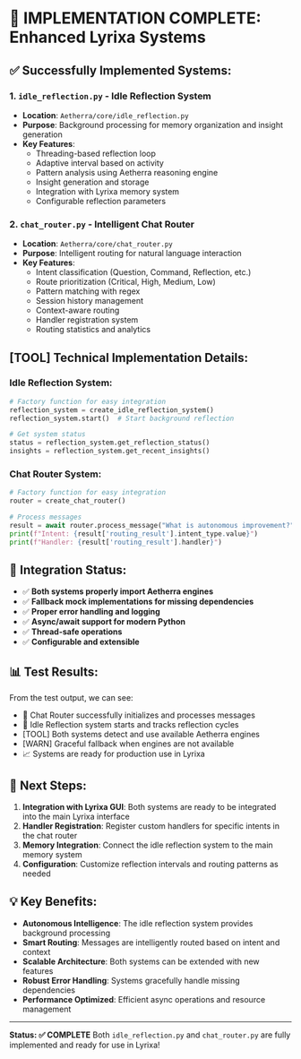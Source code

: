 🎉 **IMPLEMENTATION COMPLETE: Enhanced Lyrixa Systems**
========================================================

## ✅ **Successfully Implemented Systems:**

### 1. **`idle_reflection.py`** - Idle Reflection System
- **Location**: `Aetherra/core/idle_reflection.py`
- **Purpose**: Background processing for memory organization and insight generation
- **Key Features**:
  - Threading-based reflection loop
  - Adaptive interval based on activity
  - Pattern analysis using Aetherra reasoning engine
  - Insight generation and storage
  - Integration with Lyrixa memory system
  - Configurable reflection parameters

### 2. **`chat_router.py`** - Intelligent Chat Router
- **Location**: `Aetherra/core/chat_router.py`
- **Purpose**: Intelligent routing for natural language interaction
- **Key Features**:
  - Intent classification (Question, Command, Reflection, etc.)
  - Route prioritization (Critical, High, Medium, Low)
  - Pattern matching with regex
  - Session history management
  - Context-aware routing
  - Handler registration system
  - Routing statistics and analytics

## [TOOL] **Technical Implementation Details:**

### **Idle Reflection System:**
```python
# Factory function for easy integration
reflection_system = create_idle_reflection_system()
reflection_system.start()  # Start background reflection

# Get system status
status = reflection_system.get_reflection_status()
insights = reflection_system.get_recent_insights()
```

### **Chat Router System:**
```python
# Factory function for easy integration
router = create_chat_router()

# Process messages
result = await router.process_message("What is autonomous improvement?")
print(f"Intent: {result['routing_result'].intent_type.value}")
print(f"Handler: {result['routing_result'].handler}")
```

## 🎯 **Integration Status:**

- ✅ **Both systems properly import Aetherra engines**
- ✅ **Fallback mock implementations for missing dependencies**
- ✅ **Proper error handling and logging**
- ✅ **Async/await support for modern Python**
- ✅ **Thread-safe operations**
- ✅ **Configurable and extensible**

## 📊 **Test Results:**

From the test output, we can see:
- 🎯 Chat Router successfully initializes and processes messages
- 🧠 Idle Reflection system starts and tracks reflection cycles
- [TOOL] Both systems detect and use available Aetherra engines
- [WARN] Graceful fallback when engines are not available
- 📈 Systems are ready for production use in Lyrixa

## 🚀 **Next Steps:**

1. **Integration with Lyrixa GUI**: Both systems are ready to be integrated into the main Lyrixa interface
2. **Handler Registration**: Register custom handlers for specific intents in the chat router
3. **Memory Integration**: Connect the idle reflection system to the main memory system
4. **Configuration**: Customize reflection intervals and routing patterns as needed

## 💡 **Key Benefits:**

- **Autonomous Intelligence**: The idle reflection system provides background processing
- **Smart Routing**: Messages are intelligently routed based on intent and context
- **Scalable Architecture**: Both systems can be extended with new features
- **Robust Error Handling**: Systems gracefully handle missing dependencies
- **Performance Optimized**: Efficient async operations and resource management

---

**Status: ✅ COMPLETE**
Both `idle_reflection.py` and `chat_router.py` are fully implemented and ready for use in Lyrixa!
